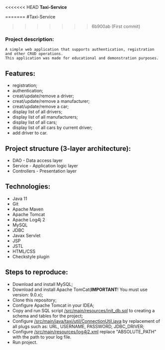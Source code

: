 <<<<<<< HEAD
**Taxi-Service**

=======
#Taxi-Service
>>>>>>> 6b900ab (First commit)
### Project description:
```
A simple web application that supports authentication, registration and other CRUD operations. 
This application was made for educational and demonstration purposes.
```
## Features:
- registration;
- authentication;
- creat/update/remove a driver;
- creat/update/remove a manufacturer;
- creat/update/remove a car;
- display list of all drivers;
- display list of all manufacturers;
- display list of all cars;
- display list of all cars by current driver;
- add driver to car.
## Project structure (3-layer architecture):
- DAO - Data access layer
- Service - Application logic layer
- Controllers - Presentation layer
## Technologies:
- Java 11
- Git
- Apache Maven
- Apache Tomcat
- Apache Log4j 2
- MySQL
- JDBC
- Javax Servlet
- JSP
- JSTL
- HTML/CSS
- Checkstyle plugin
## Steps to reproduce:
- Download and install MySQL;
- Download and install Apache TomCat(**IMPORTANT**! You must use version: 9.0.x);
- Clone this repository;
- Configure Apache Tomcat in your IDEA;
- Copy and run SQL script [/src/main/resources/init_db.sql](/src/main/resources/init_db.sql) to creating a schema and tables for the project;
- Configure [/src/main/java/taxi/util/ConnectionUtil.java](/src/main/java/taxi/util/ConnectionUtil.java) by replacement of all plugs such as: URL, USERNAME, PASSWORD, JDBC_DRIVER;
- Configure [/src/main/resources/log4j2.xml](/src/main/resources/log4j2.xml) replace "ABSOLUTE_PATH" with the path to your log file.
- Run project.
